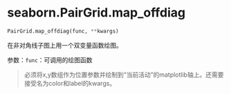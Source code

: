 # seaborn.PairGrid.map_offdiag

```py
PairGrid.map_offdiag(func, **kwargs)
```

在非对角线子图上用一个双变量函数绘图。

参数：`func`：可调用的绘图函数

> 必须将x,y数组作为位置参数并绘制到“当前活动”的matplotlib轴上。还需要接受名为color和label的kwargs。

